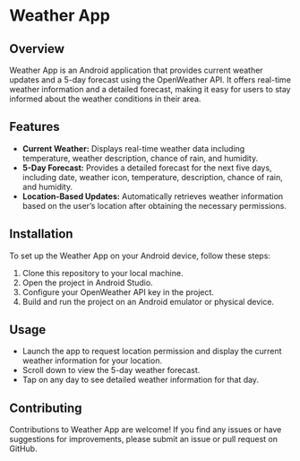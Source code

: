 # Weather App

## Overview

Weather App is an Android application that provides current weather updates and a 5-day forecast using the OpenWeather API. It offers real-time weather information and a detailed forecast, making it easy for users to stay informed about the weather conditions in their area.

## Features

- **Current Weather:** Displays real-time weather data including temperature, weather description, chance of rain, and humidity.
- **5-Day Forecast:** Provides a detailed forecast for the next five days, including date, weather icon, temperature, description, chance of rain, and humidity.
- **Location-Based Updates:** Automatically retrieves weather information based on the user’s location after obtaining the necessary permissions.

## Installation

To set up the Weather App on your Android device, follow these steps:

1. Clone this repository to your local machine.
2. Open the project in Android Studio.
3. Configure your OpenWeather API key in the project.
4. Build and run the project on an Android emulator or physical device.

## Usage

- Launch the app to request location permission and display the current weather information for your location.
- Scroll down to view the 5-day weather forecast.
- Tap on any day to see detailed weather information for that day.

## Contributing

Contributions to Weather App are welcome! If you find any issues or have suggestions for improvements, please submit an issue or pull request on GitHub.
